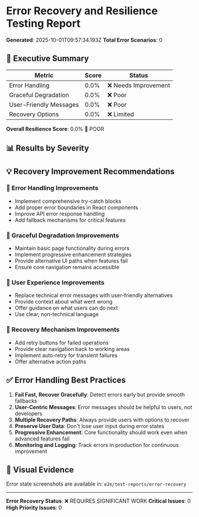 # Error Recovery and Resilience Testing Report

**Generated**: 2025-10-01T09:57:34.193Z
**Total Error Scenarios**: 0

## 🎯 Executive Summary

| Metric | Score | Status |
|--------|-------|--------|
| Error Handling | 0.0% | ❌ Needs Improvement |
| Graceful Degradation | 0.0% | ❌ Poor |
| User-Friendly Messages | 0.0% | ❌ Poor |
| Recovery Options | 0.0% | ❌ Limited |

**Overall Resilience Score**: 0.0% 🔴 POOR

## 📊 Results by Severity

## 💡 Recovery Improvement Recommendations

### 🔧 Error Handling Improvements
- Implement comprehensive try-catch blocks
- Add proper error boundaries in React components
- Improve API error response handling
- Add fallback mechanisms for critical features

### 🎨 Graceful Degradation Improvements
- Maintain basic page functionality during errors
- Implement progressive enhancement strategies
- Provide alternative UI paths when features fail
- Ensure core navigation remains accessible

### 👥 User Experience Improvements
- Replace technical error messages with user-friendly alternatives
- Provide context about what went wrong
- Offer guidance on what users can do next
- Use clear, non-technical language

### 🔄 Recovery Mechanism Improvements
- Add retry buttons for failed operations
- Provide clear navigation back to working areas
- Implement auto-retry for transient failures
- Offer alternative action paths

## ✅ Error Handling Best Practices

1. **Fail Fast, Recover Gracefully**: Detect errors early but provide smooth fallbacks
2. **User-Centric Messages**: Error messages should be helpful to users, not developers
3. **Multiple Recovery Paths**: Always provide users with options to recover
4. **Preserve User Data**: Don't lose user input during error states
5. **Progressive Enhancement**: Core functionality should work even when advanced features fail
6. **Monitoring and Logging**: Track errors in production for continuous improvement

## 📸 Visual Evidence

Error state screenshots are available in: `e2e/test-reports/error-recovery`

---

**Error Recovery Status**: ❌ REQUIRES SIGNIFICANT WORK
**Critical Issues**: 0
**High Priority Issues**: 0

